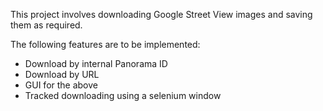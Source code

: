 This project involves downloading Google Street View images and saving
them as required.

The following features are to be implemented:
- Download by internal Panorama ID
- Download by URL
- GUI for the above
- Tracked downloading using a selenium window
